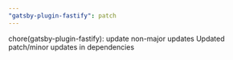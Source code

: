 ```yaml
---
"gatsby-plugin-fastify": patch
---
```


chore(gatsby-plugin-fastify): update non-major updates
Updated patch/minor updates in dependencies

